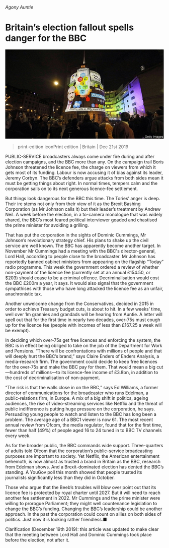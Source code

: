 ###### Agony Auntie

# Britain’s election fallout spells danger for the BBC 

![image](images/20191221_brp501.jpg) 

> print-edition iconPrint edition | Britain | Dec 21st 2019 

PUBLIC-SERVICE broadcasters always come under fire during and after election campaigns, and the BBC more than any. On the campaign trail Boris Johnson threatened the licence fee, the charge on viewers from which it gets most of its funding. Labour is now accusing it of bias against its leader, Jeremy Corbyn. The BBC’s defenders argue attacks from both sides mean it must be getting things about right. In normal times, tempers calm and the corporation sails on to its next generous licence-fee settlement. 

But things look dangerous for the BBC this time. The Tories’ anger is deep. Their ire stems not only from their view of it as the Brexit Bashing Corporation (as Mr Johnson calls it) but their leader’s treatment by Andrew Neil. A week before the election, in a to-camera monologue that was widely shared, the BBC’s most feared political interviewer goaded and chastised the prime minister for avoiding a grilling. 

That has put the corporation in the sights of Dominic Cummings, Mr Johnson’s revolutionary strategy chief. His plans to shake up the civil service are well known. The BBC has apparently become another target. In November Mr Cummings had a meeting with the BBC's director-general, Lord Hall, according to people close to the broadcaster. Mr Johnson has reportedly banned cabinet ministers from appearing on the flagship “Today” radio programme. This week the government ordered a review of whether non-payment of the licence fee (currently set at an annual £154.50, or $203) should cease to be a criminal offence. Decriminalisation would cost the BBC £200m a year, it says. It would also signal that the government sympathises with those who have long attacked the licence fee as an unfair, anachronistic tax. 

Another unwelcome change from the Conservatives, decided in 2015 in order to achieve Treasury budget cuts, is about to hit. In a few weeks’ time, well over 1m grannies and grandads will be hearing from Auntie. A letter will spell out that for the first time in nearly two decades, over-75s must cough up for the licence fee (people with incomes of less than £167.25 a week will be exempt). 

In deciding which over-75s get free licences and enforcing the system, the BBC is in effect being obliged to take on the job of the Department for Work and Pensions. “There will be confrontations with millions of people and that will deeply hurt the BBC’s brand,” says Claire Enders of Enders Analysis, a media-research firm. The government could decide to keep free licences for the over-75s and make the BBC pay for them. That would mean a big cut—hundreds of millions—to its licence-fee income of £3.8bn, in addition to the cost of decriminalisation of non-payment. 

“The risk is that the walls close in on the BBC,” says Ed Williams, a former director of communications for the broadcaster who runs Edelman, a public-relations firm, in Europe. A mix of a big shift in politics, ageing audiences, the rise of video-streaming services like Netflix and the threat of public indifference is putting huge pressure on the corporation, he says. Persuading young people to watch and listen to the BBC has long been a problem. The average age of a BBC1 viewer is now 61. The most recent annual review from Ofcom, the media regulator, found that for the first time, fewer than half (49%) of people aged 16 to 24 tuned in to BBC TV channels every week. 

As for the broader public, the BBC commands wide support. Three-quarters of adults told Ofcom that the corporation’s public-service broadcasting purposes are important to society. Yet Netflix, the American entertainment behemoth, is now almost as trusted a brand in Britain as the BBC, research from Edelman shows. And a Brexit-dominated election has dented the BBC’s standing. A YouGov poll this month showed that people trusted its journalists significantly less than they did in October. 

Those who argue that the Beeb’s troubles will blow over point out that its licence fee is protected by royal charter until 2027. But it will need to reach another fee settlement in 2022. Mr Cummings and the prime minister were willing to prorogue Parliament; they might well countenance legislation to change the BBC’s funding. Changing the BBC’s leadership could be another approach. In the past the corporation could count on allies on both sides of politics. Just now it is looking rather friendless.■ 

Clarification (December 19th 2019): this article was updated to make clear that the meeting between Lord Hall and Dominic Cummings took place before the election, not after it. 

